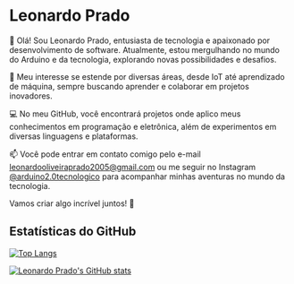 # Leonardo Prado

👋 Olá! Sou Leonardo Prado, entusiasta de tecnologia e apaixonado por desenvolvimento de software. Atualmente, estou mergulhando no mundo do Arduino e da tecnologia, explorando novas possibilidades e desafios.

🧠 Meu interesse se estende por diversas áreas, desde IoT até aprendizado de máquina, sempre buscando aprender e colaborar em projetos inovadores.

💻 No meu GitHub, você encontrará projetos onde aplico meus conhecimentos em programação e eletrônica, além de experimentos em diversas linguagens e plataformas.

📫 Você pode entrar em contato comigo pelo e-mail leonardooliveiraprado2005@gmail.com ou me seguir no Instagram [@arduino2.0tecnologico](https://www.instagram.com/arduino2.0tecnologico/) para acompanhar minhas aventuras no mundo da tecnologia.

Vamos criar algo incrível juntos! 🚀

## Estatísticas do GitHub

[![Top Langs](https://github-readme-stats.vercel.app/api/top-langs/?username=Leooliprado&layout=compact&hide=java,html&langs_count=10)](https://github.com/Leooliprado)

[![Leonardo Prado's GitHub stats](https://github-readme-stats.vercel.app/api?username=Leooliprado&show_icons=true)](https://github.com/Leooliprado)

